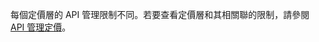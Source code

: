 每個定價層的 API 管理限制不同。若要查看定價層和其相關聯的限制，請參閱 [API 管理定價](http://azure.microsoft.com/pricing/details/api-management/)。

<!---HONumber=July15_HO5-->